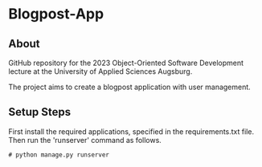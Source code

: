 Blogpost-App
=====================================

## About
GitHub repository for the 2023 Object-Oriented Software Development lecture at the University of Applied Sciences Augsburg.

The project aims to create a blogpost application with user management.

## Setup Steps
First install the required applications, specified in the requirements.txt 
file. Then run the 'runserver' command as follows.

    # python manage.py runserver
